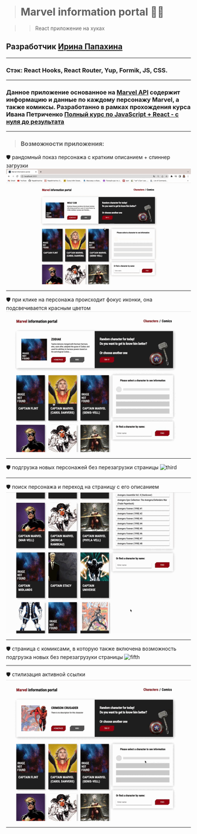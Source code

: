 > # **Marvel** information portal :superhero_man:

>>React приложение на хуках

## Разработчик [Ирина Папахина](https://github.com/PapakhinaIrina) 
___
### Стэк: React Hooks, React Router, Yup, Formik, JS, CSS.

___
### Данное приложение основанное на [Marvel API](https://developer.marvel.com/) содержит информацию и данные по каждому персонажу Marvel, а также  комиксы. Разработанно в рамках прохождения курса Ивана Петриченко [Полный курс по JavaScript + React - с нуля до результата](https://www.udemy.com/course/javascript_full/)
___
 > ### Возможности приложения:

:shield: рандомный показ персонажа с кратким описанием + спиннер загрузки
![first](gif/1.gif)
___

:shield: при клике на персонажа происходит фокус иконки, она подсвечивается красным цветом
![second](gif/2.gif)
___

:shield: подгрузка новых персонажей без перезагрузки страницы 
![third](gif/3.gif)
___

:shield: поиск персонажа и переход на страницу с его описанием
![fourth](gif/4.gif)
___

:shield: страница с комиксами, в которую также включена возможность подгрузка новых без перезагрузуки страницы
![fifth](gif/5.gif)
___

:shield: стилизация активной ссылки 
![sixth](gif/6.gif)
___